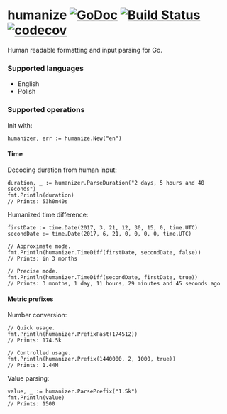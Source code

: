 # humanize [![GoDoc](https://godoc.org/github.com/pawelszydlo/humanize?status.svg)](https://godoc.org/github.com/pawelszydlo/humanize) [![Build Status](https://travis-ci.org/pawelszydlo/humanize.svg?branch=master)](https://travis-ci.org/pawelszydlo/humanize) [![codecov](https://codecov.io/gh/pawelszydlo/humanize/branch/master/graph/badge.svg)](https://codecov.io/gh/pawelszydlo/humanize)
Human readable formatting and input parsing for Go. 

### Supported languages
* English
* Polish

### Supported operations

Init with:
```golang
humanizer, err := humanize.New("en")
```
#### Time
Decoding duration from human input:
```golang
duration, _ := humanizer.ParseDuration("2 days, 5 hours and 40 seconds")
fmt.Println(duration) 
// Prints: 53h0m40s
```
Humanized time difference:
```golang
firstDate := time.Date(2017, 3, 21, 12, 30, 15, 0, time.UTC)
secondDate := time.Date(2017, 6, 21, 0, 0, 0, 0, time.UTC)

// Approximate mode.
fmt.Println(humanizer.TimeDiff(firstDate, secondDate, false))
// Prints: in 3 months

// Precise mode.
fmt.Println(humanizer.TimeDiff(secondDate, firstDate, true))
// Prints: 3 months, 1 day, 11 hours, 29 minutes and 45 seconds ago
```
#### Metric prefixes
Number conversion:
```golang
// Quick usage.
fmt.Println(humanizer.PrefixFast(174512))
// Prints: 174.5k

// Controlled usage.
fmt.Println(humanizer.Prefix(1440000, 2, 1000, true))
// Prints: 1.44M
```
Value parsing:
```golang
value, _ := humanizer.ParsePrefix("1.5k")
fmt.Println(value)
// Prints: 1500
```